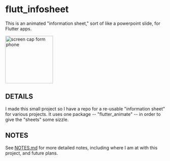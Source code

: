 # flutt_infosheet  
This is an animated "information sheet," sort of like a powerpoint slide, for Flutter apps.   

<img src="https://mattgwriter7.com/assets/github/flutt_infosheet.jpg" width="150" title="screen cap form phone">     

## DETAILS
I made this small project so I have a repo for a re-usable "information sheet" for various projects.  It uses one package -- "flutter_animate" -- in order to give the "sheets" some sizzle.  



## NOTES
See [NOTES.md](https://github.com/mattgwriter7/flutt_infosheet/blob/main/NOTES.md)  for more detailed notes, including where I am at with this project, and future plans.